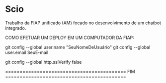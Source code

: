 # Scio
Trabalho da FIAP unificado (AM) focado no desenvolvimento de um chatbot integrado.

COMO EFETUAR UM DEPLOY EM UM COMPUTADOR DA FIAP:

git config --global user.name "SeuNomeDeUsuário" git config --global user.email SeuE-mail

git config --global http.sslVerify false

========================================== FIM ==========================================
